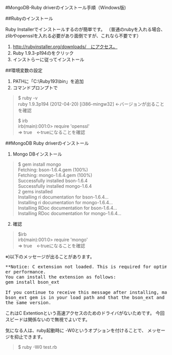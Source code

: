 #MongoDB-Ruby driverのインストール手順（Windows版)

##Rubyのインストール

Ruby Installerでインストールするのが簡単です。
（普通のrubyを入れる場合、zlibやopensslを入れる必要があり面倒ですが、これなら不要です）

1. http://rubyinstaller.org/downloads/　にアクセス。
1. Ruby 1.9.3-p194のをクリック
1. インストらーに従ってインストール

##環境変数の設定

1. PATHに「C:\Ruby193\bin」を追加
1.  コマンドプロンプトで
> $ ruby -v  
> ruby 1.9.3p194 (2012-04-20) [i386-mingw32] ←バージョンが出ることを確認  
> 
> $ irb  
> irb(main):001:0> require 'openssl'  
> => true　←trueになることを確認  

##MongoDB Ruby driverのインストール

1. Mongo DBインストール
> $ gem install mongo  
> Fetching: bson-1.6.4.gem (100%)  
> Fetching: mongo-1.6.4.gem (100%)  
> Successfully installed bson-1.6.4  
> Successfully installed mongo-1.6.4  
> 2 gems installed  
> Installing ri documentation for bson-1.6.4...  
> Installing ri documentation for mongo-1.6.4...  
> Installing RDoc documentation for bson-1.6.4...  
> Installing RDoc documentation for mongo-1.6.4...  

2. 確認
> $irb  
> irb(main):001:0> require 'mongo'  
> => true　←trueになることを確認  

※)以下のメッセージが出ることがあります。
<pre>
**Notice: C extension not loaded. This is required for optimum MongoDB Ruby driv
er performance.
You can install the extension as follows:
gem install bson_ext

If you continue to receive this message after installing, make sure that the
bson_ext gem is in your load path and that the bson_ext and mongo gems are of
the same version.
</pre>
これはC Extentionという高速アクセスのためのドライバがないためです。
今回スピードは関係ないので無視でよいです。

気になる人は、ruby起動時に -W0というオプションを付けることで、
メッセージを抑止できます。
> $ ruby -W0 test.rb

